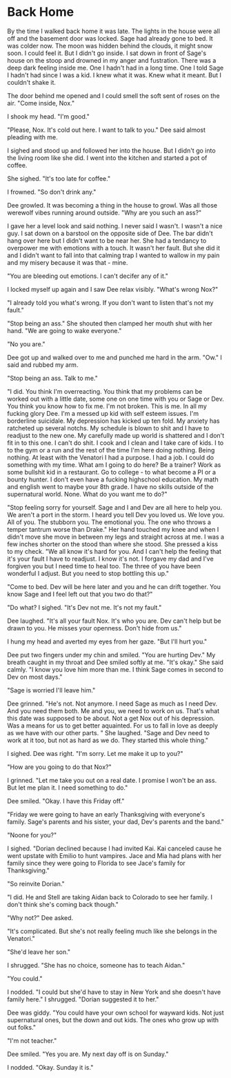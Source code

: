 # Back Home

By the time I walked back home it was late.  The lights in the house were all off and the basement door was locked.  Sage had already gone to bed.  It was colder now.  The moon was hidden behind the clouds, it might snow soon.  I could feel it.  But I didn't go inside.  I sat down in front of Sage's house on the stoop and  drowned in my anger and fustration.  There was a deep dark feeling inside me.  One I hadn't had in a long time.  One I told Sage I hadn't had since I was a kid.  I knew what it was.  Knew what it meant.  But I couldn't shake it.

The door behind me opened and I could smell the soft sent of roses on the air.  "Come inside, Nox."

I shook my head.  "I'm good."

"Please, Nox.  It's cold out here.  I want to talk to you."  Dee said almost pleading with me.

I sighed and stood up and followed her into the house.  But I didn't go into the living room like she did.  I went into the kitchen and started a pot of coffee.

She sighed.  "It's too late for coffee."

I frowned.  "So don't drink any."

Dee growled.  It was becoming a thing in the house to growl.  Was all those werewolf vibes running around outside.  "Why are you such an ass?"

I gave her a level look and said nothing.  I never said I wasn't.  I wasn't a nice guy.  I sat down on a barstool on the opposite side of Dee.  The bar didn't hang over here but I didn't want to be near her.  She had a tendancy to overpower me with emotions with a touch.  It wasn't her fault.  But she did it and I didn't want to fall into that calming trap I wanted to wallow in my pain and my misery because it was that - mine.

"You are bleeding out emotions.  I can't decifer any of it."

I locked myself up again and I saw Dee relax visibly.  "What's wrong Nox?"

"I already told you what's wrong.  If you don't want to listen that's not my fault."

"Stop being an ass."  She shouted then clamped her mouth shut with her hand.  "We are going to wake everyone."

"No you are."

Dee got up and walked over to me and punched me hard in the arm.  "Ow." I said and rubbed my arm.

"Stop being an ass.  Talk to me."

"I did.  You think I'm overreacting.  You think that my problems can be worked out with a little date, some one on one time with you or Sage or Dev.  You think you know how to fix me.  I'm not broken.  This is me.  In all my fucking glory Dee.  I'm a messed up kid with self esteem issues.  I'm borderline suicidale.  My depression has kicked up ten fold.  My anxiety has ratcheted up several notchs.  My schedule is blown to shit and I have to readjust to the new one.  My carefully made up world is shattered and I don't fit in to this one.  I can't do shit.  I cook and I clean and I take care of kids.  I to to the gym or a run and the rest of the time I'm here doing nothing.  Being nothing.  At least with the Venatori I had a purpose.  I had a job.  I could do something with my time.  What am I going to do here?  Be a trainer?  Work as some bullshit kid in a restaurant.  Go to college - to what become a PI or a bounty hunter.  I don't even have a fucking highschool education.  My math and english went to maybe your 8th grade.  I have no skills outside of the supernatural world.  None.  What do you want me to do?"

"Stop feeling sorry for yourself.  Sage and I and Dev are all here to help you.  We aren't a port in the storm.  I heard you tell Dev you loved us.  We love you.  All of you.  The stubborn you.  The emotional you.  The one who throws a temper tantrum worse than Drake."  Her hand touched my knee and when I didn't move she move in between my legs and straight across at me.  I was a few inches shorter on the stood than where she stood.  She pressed a kiss to my check.  "We all know it's hard for you.  And I can't help the feeling that it's your fault I have to readjust.  I know it's not.  I forgave my dad and I've forgiven you but I need time to heal too. The three of you have been wonderful I adjust.  But you need to stop bottling this up."

"Come to bed.  Dev will be here later and you and he can drift together.  You know Sage and I feel left out that you two do that?"

"Do what?  I sighed.  "It's Dev not me.  It's not my fault."

Dee laughed. "It's all your fault Nox. It's who you are.  Dev can't help but be drawn to you.  He misses your openness.  Don't hide from us."

I hung my head and averted my eyes from her gaze.  "But I'll hurt you."

Dee put two fingers under my chin and smiled.  "You are hurting Dev."  My breath caught in my throat and Dee smiled softly at me.  "It's okay." She said calmly.  "I know you love him more than me.  I think Sage comes in second to Dev on most days."

"Sage is worried I'll leave him."

Dee grinned.  "He's not.  Not anymore.  I need Sage as much as I need Dev.  And you need them both.  Me and you, we need to work on us.  That's what this date was supposed to be about.  Not a get Nox out of his depression.  Was a means for us to get better aquainted.  For us to fall in love as deeply as we have with our other parts. "  She laughed.  "Sage and Dev need to work at it too, but not as hard as we do.  They started this whole thing."

I sighed.  Dee was right.  "I'm sorry.  Let me make it up to you?"

"How are you going to do that Nox?"

I grinned.  "Let me take you out on a real date.  I promise I won't be an ass.  But let me plan it.  I need something to do."

Dee smiled.  "Okay.  I have this Friday off."

"Friday we were going to have an early Thanksgiving with everyone's family.  Sage's parents and his sister, your dad, Dev's parents and the band."

"Noone for you?"

I sighed.  "Dorian declined because I had invited Kai.  Kai canceled cause he went upstate with Emilio to hunt vampires.  Jace and Mia had plans with her family since they were going to Florida to see Jace's family for Thanksgiving."

"So reinvite Dorian."

"I did.  He and Stell are taking Aidan back to Colorado to see her family.  I don't think she's coming back though."

"Why not?"  Dee asked.

"It's complicated.  But she's not really feeling much like she belongs in the Venatori."

"She'd leave her son."

I shrugged.  "She has no choice, someone has to teach Aidan."

"You could."

I nodded.  "I could but she'd have to stay in New York and she doesn't have family here."  I shrugged.  "Dorian suggested it to her."

Dee was giddy.  "You could have your own school for wayward kids.  Not just supernatural ones, but the down and out kids.  The ones who grow up with out folks."

"I'm not teacher."

Dee smiled.  "Yes you are.  My next day off is on Sunday."

I nodded.  "Okay.  Sunday it is."